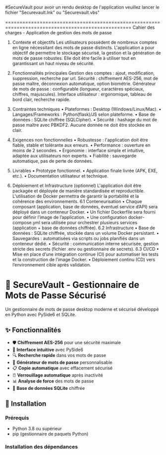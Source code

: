 #SecureVault 
pour avoir un rendu desktop de l'application veuillez lancer le fichier "Securevault.lnk" ou "Securevault.vbs"

==================================================================================================
Cahier des charges - Application de gestion des mots de passe

1. Contexte et objectifs
   Les utilisateurs possèdent de nombreux comptes en ligne nécessitant des mots de passe distincts.
   L'application a pour objectif de permettre le stockage sécurisé, la gestion et la génération de mots de passe
   robustes. Elle doit être facile à utiliser tout en garantissant un haut niveau de sécurité.

2. Fonctionnalités principales
   Gestion des comptes : ajout, modification, suppression, recherche par url.
   Sécurité : chiffrement AES-256, mot de passe maître, déconnexion automatique, option biométrie.
   Générateur de mots de passe : configurable (longueur, caractères spéciaux, chiffres, majuscules).
   Interface utilisateur : ergonomique, tableau de bord clair, recherche rapide.

3. Contraintes techniques
   • Plateformes : Desktop (Windows/Linux/Mac).
   • Langages/Frameworks : Python(flask)/JS selon plateforme.
   • Base de données : SQLite chiffrée (SQLCipher).
   • Sécurité : hashage du mot de passe maître avec PBKDF2. Aucune donnée ne doit être stockée en clair.

4. Exigences non fonctionnelles
   • Robustesse : l'application doit être fiable, stable et tolérante aux erreurs.
   • Performance : ouverture en moins de 2 secondes.
   • Ergonomie : interface simple et intuitive, adaptée aux utilisateurs non experts.
   • Fiabilité : sauvegarde automatique, pas de perte de données.

5. Livrables
   • Prototype fonctionnel.
   • Application finale livrée (APK, EXE, etc.).
   • Documentation utilisateur et technique.

6. Déploiement et Infrastructure (optionnel)
   L'application doit être packagée et déployée de manière standardisée et
   reproductible. L'utilisation de Docker permettra de garantir la portabilité et la cohérence des environnements.
   6.1 Conteneurisation
   • Chaque composant (application, base de données, éventuel service d’API) sera déployé dans un
   conteneur Docker.
   • Un fichier Dockerfile sera fourni pour définir l’image de l’application.
   • Une configuration docker-compose.yml sera utilisée pour orchestrer plusieurs services (application + base de
   données chiffrée).
   6.2 Infrastructure
   • Base de données : SQLite chiffrée, stockée dans un volume Docker persistant.
   • Sauvegardes : automatisées via scripts ou jobs planifiés dans un conteneur dédié.
   • Sécurité : communication interne sécurisée, gestion stricte des secrets (fichier .env ou gestionnaire de secrets).
   6.3 CI/CD
   • Mise en place d’une intégration continue (CI) pour automatiser les tests et la construction de l’image
   Docker.
   • Déploiement continu (CD) vers l’environnement cible après validation.

# 🔐 SecureVault - Gestionnaire de Mots de Passe Sécurisé

Un gestionnaire de mots de passe desktop moderne et sécurisé développé en Python avec PySide6 et SQLite.

## ✨ Fonctionnalités

- 🛡️ **Chiffrement AES-256** pour une sécurité maximale
- 🎯 **Interface intuitive** avec PySide6
- 🔍 **Recherche rapide** dans vos mots de passe
- 🎲 **Générateur de mots de passe** personnalisable
- 📋 **Copie automatique** avec effacement sécurisé
- ⏰ **Verrouillage automatique** après inactivité
- 📊 **Analyse de force** des mots de passe
- 💾 **Base de données SQLite** chiffrée

## 🚀 Installation

### Prérequis

- Python 3.8 ou supérieur
- pip (gestionnaire de paquets Python)

### Installation des dépendances







